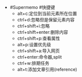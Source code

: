 - #Supermemo #快捷键
    - alt+c:定位到当前元素所在位置
    - ctrl+d:忽略但是保留元素内容
    - ctrl+shift+i:忽略
    - ctrl+shift+enter:删除内容
    - ctrl+shift+p:查看属性
    - alt+p:设置优先级
    - ctrl+shift+a:导入网页
    - ctrl+enter:命令器,split
    - ctrl+w:排期任务
    - alt+t:添加文章引用(reference)
